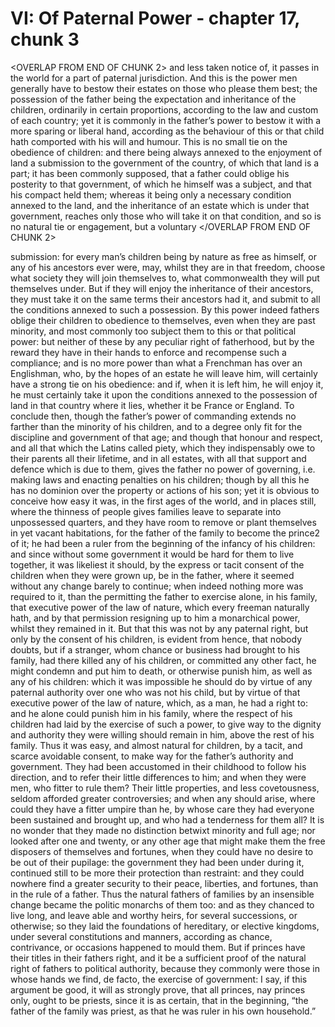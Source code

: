 # VI: Of Paternal Power - chapter 17, chunk 3

<OVERLAP FROM END OF CHUNK 2>
and less taken notice of, it passes in the world for a part of paternal jurisdiction. And this is the power men generally have to bestow their estates on those who please them best; the possession of the father being the expectation and inheritance of the children, ordinarily in certain proportions, according to the law and custom of each country; yet it is commonly in the father’s power to bestow it with a more sparing or liberal hand, according as the behaviour of this or that child hath comported with his will and humour. This is no small tie on the obedience of children: and there being always annexed to the enjoyment of land a submission to the government of the country, of which that land is a part; it has been commonly supposed, that a father could oblige his posterity to that government, of which he himself was a subject, and that his compact held them; whereas it being only a necessary condition annexed to the land, and the inheritance of an estate which is under that government, reaches only those who will take it on that condition, and so is no natural tie or engagement, but a voluntary
</OVERLAP FROM END OF CHUNK 2>

submission: for every man’s children being by nature as free as himself, or any of his ancestors ever were, may, whilst they are in that freedom, choose what society they will join themselves to, what commonwealth they will put themselves under. But if they will enjoy the inheritance of their ancestors, they must take it on the same terms their ancestors had it, and submit to all the conditions annexed to such a possession. By this power indeed fathers oblige their children to obedience to themselves, even when they are past minority, and most commonly too subject them to this or that political power: but neither of these by any peculiar right of fatherhood, but by the reward they have in their hands to enforce and recompense such a compliance; and is no more power than what a Frenchman has over an Englishman, who, by the hopes of an estate he will leave him, will certainly have a strong tie on his obedience: and if, when it is left him, he will enjoy it, he must certainly take it upon the conditions annexed to the possession of land in that country where it lies, whether it be France or England. To conclude then, though the father’s power of commanding extends no farther than the minority of his children, and to a degree only fit for the discipline and government of that age; and though that honour and respect, and all that which the Latins called piety, which they indispensably owe to their parents all their lifetime, and in all estates, with all that support and defence which is due to them, gives the father no power of governing, i.e. making laws and enacting penalties on his children; though by all this he has no dominion over the property or actions of his son; yet it is obvious to conceive how easy it was, in the first ages of the world, and in places still, where the thinness of people gives families leave to separate into unpossessed quarters, and they have room to remove or plant themselves in yet vacant habitations, for the father of the family to become the prince2 of it; he had been a ruler from the beginning of the infancy of his children: and since without some government it would be hard for them to live together, it was likeliest it should, by the express or tacit consent of the children when they were grown up, be in the father, where it seemed without any change barely to continue; when indeed nothing more was required to it, than the permitting the father to exercise alone, in his family, that executive power of the law of nature, which every freeman naturally hath, and by that permission resigning up to him a monarchical power, whilst they remained in it. But that this was not by any paternal right, but only by the consent of his children, is evident from hence, that nobody doubts, but if a stranger, whom chance or business had brought to his family, had there killed any of his children, or committed any other fact, he might condemn and put him to death, or otherwise punish him, as well as any of his children: which it was impossible he should do by virtue of any paternal authority over one who was not his child, but by virtue of that executive power of the law of nature, which, as a man, he had a right to: and he alone could punish him in his family, where the respect of his children had laid by the exercise of such a power, to give way to the dignity and authority they were willing should remain in him, above the rest of his family. Thus it was easy, and almost natural for children, by a tacit, and scarce avoidable consent, to make way for the father’s authority and government. They had been accustomed in their childhood to follow his direction, and to refer their little differences to him; and when they were men, who fitter to rule them? Their little properties, and less covetousness, seldom afforded greater controversies; and when any should arise, where could they have a fitter umpire than he, by whose care they had everyone been sustained and brought up, and who had a tenderness for them all? It is no wonder that they made no distinction betwixt minority and full age; nor looked after one and twenty, or any other age that might make them the free disposers of themselves and fortunes, when they could have no desire to be out of their pupilage: the government they had been under during it, continued still to be more their protection than restraint: and they could nowhere find a greater security to their peace, liberties, and fortunes, than in the rule of a father. Thus the natural fathers of families by an insensible change became the politic monarchs of them too: and as they chanced to live long, and leave able and worthy heirs, for several successions, or otherwise; so they laid the foundations of hereditary, or elective kingdoms, under several constitutions and manners, according as chance, contrivance, or occasions happened to mould them. But if princes have their titles in their fathers right, and it be a sufficient proof of the natural right of fathers to political authority, because they commonly were those in whose hands we find, de facto, the exercise of government: I say, if this argument be good, it will as strongly prove, that all princes, nay princes only, ought to be priests, since it is as certain, that in the beginning, “the father of the family was priest, as that he was ruler in his own household.”